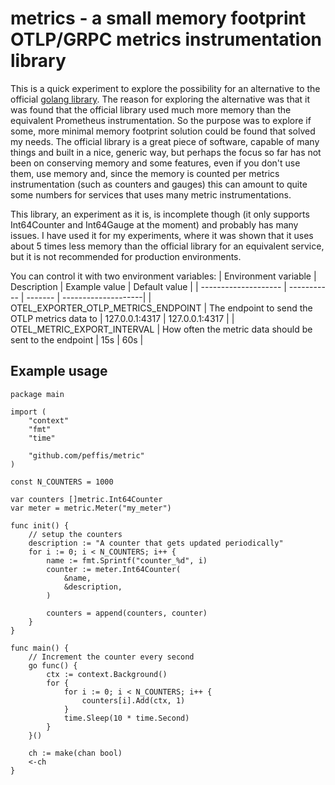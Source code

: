 # metrics - a small memory footprint OTLP/GRPC metrics instrumentation library

This is a quick experiment to explore the possibility for an alternative to the official [golang library](https://github.com/open-telemetry/opentelemetry-go). The reason for exploring the alternative was that it was found that the official library used much more memory than the equivalent Prometheus instrumentation. So the purpose was to explore if some, more minimal memory footprint solution could be found that solved my needs. The official library is a great piece of software, capable of many things and built in a nice, generic way, but perhaps the focus so far has not been on conserving memory and some features, even if you don't use them, use memory and, since the memory is counted per metrics instrumentation (such as counters and gauges) this can amount to quite some numbers for services that uses many metric instrumentations. 

This library, an experiment as it is, is incomplete though (it only supports
Int64Counter and Int64Gauge at the moment) and probably has many issues. I have used it for my experiments, where it was shown that it uses about 5 times less memory than the official library for an equivalent service, but it is not recommended for production environments. 

You can control it with two environment variables:
| Environment variable | Description | Example value | Default value |
| -------------------- | ----------- | ------- | --------------------|
| OTEL_EXPORTER_OTLP_METRICS_ENDPOINT | The endpoint to send the OTLP metrics data to | 127.0.0.1:4317 | 127.0.0.1:4317 |
| OTEL_METRIC_EXPORT_INTERVAL | How often the metric data should be sent to the endpoint | 15s | 60s |

## Example usage
```golang
package main

import (
	"context"
	"fmt"
	"time"

	"github.com/peffis/metric"
)

const N_COUNTERS = 1000

var counters []metric.Int64Counter
var meter = metric.Meter("my_meter")

func init() {
	// setup the counters
	description := "A counter that gets updated periodically"
	for i := 0; i < N_COUNTERS; i++ {
		name := fmt.Sprintf("counter_%d", i)
		counter := meter.Int64Counter(
			&name,
			&description,
		)

		counters = append(counters, counter)
	}
}

func main() {
	// Increment the counter every second
	go func() {
		ctx := context.Background()
		for {
			for i := 0; i < N_COUNTERS; i++ {
				counters[i].Add(ctx, 1)
			}
			time.Sleep(10 * time.Second)
		}
	}()

	ch := make(chan bool)
	<-ch
}
```
